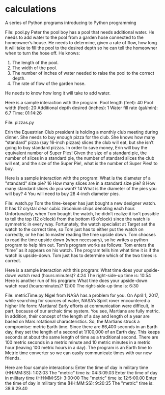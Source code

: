 # calculations
A series of Python programs introducing to Python programming


File: pool.py
Peter the pool boy has a pool that needs additional water. He needs to add water to the pool from a garden hose connected to the homeowner’s house. He needs to determine, given a rate of flow, how long it will take to fill the pool to the desired depth so he can tell the homeowner when to turn the hose off. He knows:
1. The length of the pool.
2. The width of the pool.
3. The number of inches of water needed to raise the pool to the correct depth.
4. The rate of flow of the garden hose.

He needs to know how long it will take to add water.

Here is a sample interaction with the program.
Pool length (feet): 40
Pool width (feet): 20
Additional depth desired (inches): 1
Water fill rate (gal/min): 6.7
Time: 01:14:26

File: pizzas.py

Erin the Equestrian Club president is holding a monthly club meeting during dinner. She needs to buy enough pizza for the club. She knows how many “standard” pizza (say 16-inch pizzas) slices the club will eat, but she isn’t going to buy standard pizzas. In order to save money, Erin will buy the equivalent number of Super Pies! Given the size of a standard pie, the number of slices in a standard pie, the number of standard slices the club will eat, and the size of the Super Pie!, what is the number of Super Pies! to buy.

Here is a sample interaction with the program: 
What is the diameter of a "standard" size pie? 16
How many slices are in a standard size pie? 8
How many standard slices do you want? 14
What is the diameter of the pies you will buy? 4
You will need to buy 28 4-inch diameter pies.

File: watch.py
Tom the time-keeper has just bought a new designer watch. It has 12 crystal clear cubic zirconium chips denoting each hour. Unfortunately, when Tom bought the watch, he didn’t realize it isn’t possible to tell the top (12 o’clock) from the bottom (6 o’clock) since the watch is symmetric in every way. Fortunately, the watch specialist at Target set the watch to the correct time, so Tom just has to either put the watch on correctly, or he has to master reading the time upside down. Tom chooses to read the time upside down (when necessary), so he writes a python program to help him
out. Tom’s program works as follows: Tom enters the “time” as it appears on his watch. The program tells him what time it is if the watch is upside-down. Tom just has to determine which of the two times is correct.

Here is a sample interaction with this program:
What time does your upside-down watch read (hours:minutes)? 4:24
The right-side-up time is: 10:54
Here is another run of his program:
What time does your upside-down watch read (hours:minutes)? 12:00
The right-side-up time is: 6:30

File: metricTime.py
Nigel from NASA has a problem for you. On April 1, 2017, while searching for sources of water, NASA’s Spirit rover encountered a higher life form: Martians! Early efforts at communication were difficult, in part, because of our archaic time system. You see, Martians are fully metric. In addition, their concept of the length of a day and length of a year are based on Mars rotational characteristics. So, the Martians struck a compromise: metric Earth time. Since there are 86,400 seconds in an Earth day, they set the length of a second at 1/100,000 of an Earth day. This keeps seconds at about the same length of time as a traditional second. There are 100 metric seconds in a metric minute and 10 metric minutes in a metric hour (leaving
100 metric hours in a day). The program is an Earth time to Metric time converter so we can easily communicate times with our new friends. 

Here are four sample interactions:
Enter the time of day in military time (HH:MM:SS): 1:02:03
The "metric" time is: 04:3:09.03
Enter the time of day in military time (HH:MM:SS): 3:00:00
The "metric" time is: 12:5:00.00
Enter the time of day in military time (HH:MM:SS): 9:20:35
The "metric" time is: 38:9:29.40
